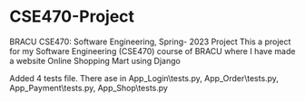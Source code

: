 # CSE470-Project
BRACU CSE470: Software Engineering, Spring- 2023 Project
This a project for my Software Engineering (CSE470) course of BRACU 
where I have made a website Online Shopping Mart 
using Django


Added 4 tests file.
There ase in 
App_Login\tests.py,
App_Order\tests.py, 
App_Payment\tests.py, 
App_Shop\tests.py
